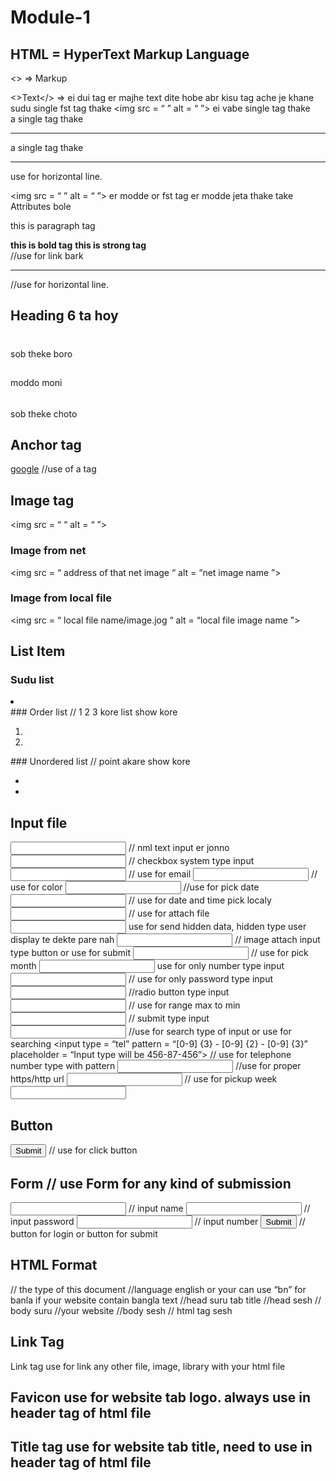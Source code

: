 # Module-1

## HTML = HyperText Markup Language
<> => Markup

<>Text</> => ei dui tag er majhe text dite hobe abr kisu tag ache je khane sudu single fst tag thake <img src = “ ” alt = “ ”> ei vabe single tag thake <br> a single tag thake <hr> a single tag thake <hr> use for horizontal line.

<img src = “ ” alt = “ ”> er modde or fst tag er modde jeta thake take Attributes bole 

<p>this is paragraph tag </p>
<b> this is bold tag</b>
<strong>this is strong tag</strong>
<br> //use for link bark
<hr> //use for horizontal line.

## Heading 6 ta hoy 
<h1></h1> sob theke boro
<h2></h2>
<h3></h3> moddo moni
<h4></h4>
<h5></h5>
<h6></h6> sob theke choto

## Anchor tag
<a href = ”www.google.com”>google</a> //use of a tag

## Image tag
<img src = “ “ alt = “ ”>
### Image from net
<img src = “ address of that net image “  alt = “net image name ”>
### Image from local file 
<img src = “ local file name/image.jog “  alt = “local file image name ”>



## List Item
### Sudu list
<li> </li>
### Order list // 1 2 3 kore list show kore
<ol>
	<li> </li>
	<li> </li>
</ol>
### Unordered list // point akare show kore
<ul>
	<li> </li>
	<li> </li>
</ul>

## Input file
<input type = “text”> // nml text input er jonno 
<input type = “checkbox”> // checkbox system type input
<input type  = “email”> // use for email
<input type  = “color”> // use for color 
<input type  = “date”> //use for pick date
<input type  = “datetime-local”> // use for date and time pick localy
<input type  = “file”> // use for attach file
<input type  = “hidden”> use for send hidden data, hidden type user display te dekte pare nah 
<input type  = “image”> // image attach input type button or use for submit
<input type  = “month”> // use for pick month
<input type  = “number”> use for only number type input
<input type  = “password”> // use for only password type input
<input type  = “radio”> //radio button type input
<input type  = “range” min = “0” max = “50”> // use for range max to min
<input type  = “submit”> // submit type input
<input type  = “search”> //use for search type of input or use for searching
<input type  = “tel” pattern = “[0-9] {3} - [0-9] {2} - [0-9] {3}” placeholder = “Input type will be 456-87-456”> // use for telephone number type with pattern 
<input type  = “url”> //use for proper https/http url 
<input type  = “week”> // use for pickup week
<input type  = “email”>

## Button
<button>Submit</button> // use for click button

## Form  // use Form for any kind of submission
<form action=” ”>
	<input type = “text”>   // input name
	<input type = “password”> // input password
	<input type = “number”>  // input number
	<button>Submit</button> // button for login or button for submit
</form>

## HTML Format 
<!DOCTYPE html> // the type of this document 
<html lang="en"> //language english or your can use “bn” for banla if your website contain bangla text
<head>   //head suru
    <meta charset="UTF-8"> 
    <meta http-equiv="X-UA-Compatible" content="IE=edge">
    <meta name="viewport" content="width=device-width, initial-scale=1.0">
    <title>Document</title> tab title
</head>  //head sesh
<body> // body suru
    //your website
</body> //body sesh
</html> // html tag sesh

## Link Tag
Link tag use for link any other file, image, library with your html file

## Favicon use for website tab logo. always use in header tag of html file
<link rel="shortcut icon" href="./logo/logo.png" type="image/x-icon">

## Title tag use for website tab title, need to use in header tag of html file
<title>Document</title>
